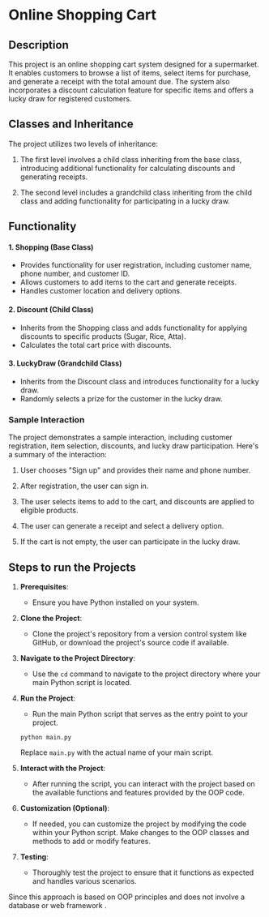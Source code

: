 # Online Shopping Cart

## Description

This project is an online shopping cart system designed for a supermarket. It enables customers to browse a list of items, select items for purchase, and generate a receipt with the total amount due. The system also incorporates a discount calculation feature for specific items and offers a lucky draw for registered customers.

## Classes and Inheritance

The project utilizes two levels of inheritance:

1. The first level involves a child class inheriting from the base class, introducing additional functionality for calculating discounts and generating receipts.

2. The second level includes a grandchild class inheriting from the child class and adding functionality for participating in a lucky draw.

## Functionality

#### 1. Shopping (Base Class)

- Provides functionality for user registration, including customer name, phone number, and customer ID.
- Allows customers to add items to the cart and generate receipts.
- Handles customer location and delivery options.

#### 2. Discount (Child Class)

- Inherits from the Shopping class and adds functionality for applying discounts to specific products (Sugar, Rice, Atta).
- Calculates the total cart price with discounts.

#### 3. LuckyDraw (Grandchild Class)

- Inherits from the Discount class and introduces functionality for a lucky draw.
- Randomly selects a prize for the customer in the lucky draw.

### Sample Interaction

The project demonstrates a sample interaction, including customer registration, item selection, discounts, and lucky draw participation. Here's a summary of the interaction:

1. User chooses "Sign up" and provides their name and phone number.

2. After registration, the user can sign in.

3. The user selects items to add to the cart, and discounts are applied to eligible products.

4. The user can generate a receipt and select a delivery option.

5. If the cart is not empty, the user can participate in the lucky draw.

## Steps to run the Projects

1. **Prerequisites**:
   - Ensure you have Python installed on your system.

2. **Clone the Project**:
   - Clone the project's repository from a version control system like GitHub, or download the project's source code if available.

3. **Navigate to the Project Directory**:
   - Use the `cd` command to navigate to the project directory where your main Python script is located.

4. **Run the Project**:
   - Run the main Python script that serves as the entry point to your project.

   ```
   python main.py
   ```

   Replace `main.py` with the actual name of your main script.

5. **Interact with the Project**:
   - After running the script, you can interact with the project based on the available functions and features provided by the OOP code.

6. **Customization (Optional)**:
   - If needed, you can customize the project by modifying the code within your Python script. Make changes to the OOP classes and methods to add or modify features.

7. **Testing**:
   - Thoroughly test the project to ensure that it functions as expected and handles various scenarios.

Since this approach is based on OOP principles and does not involve a database or web framework .
